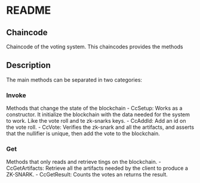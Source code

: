 # README #



## Chaincode ##

Chaincode of the voting system. This chaincodes provides the methods


## Description ##
The main methods can be separated in two categories:
### Invoke ###
Methods that change the state of the blockchain
	- CcSetup: Works as a constructor. It initialize the blockchain with the data needed for the system to work. Like the vote roll and te zk-snarks keys.
    - CcAddId: Add an id on the vote roll.
    - CcVote: Verifies the zk-snark and all the artifacts, and asserts that the nullifier is unique, then add the vote to the blockchain.

### Get ###
Methods that only reads and retrieve tings on the blockchain.
    - CcGetArtifacts: Retrieve all the artifacts needed by the client to produce a ZK-SNARK.
    - CcGetResult: Counts the votes an returns the result.


